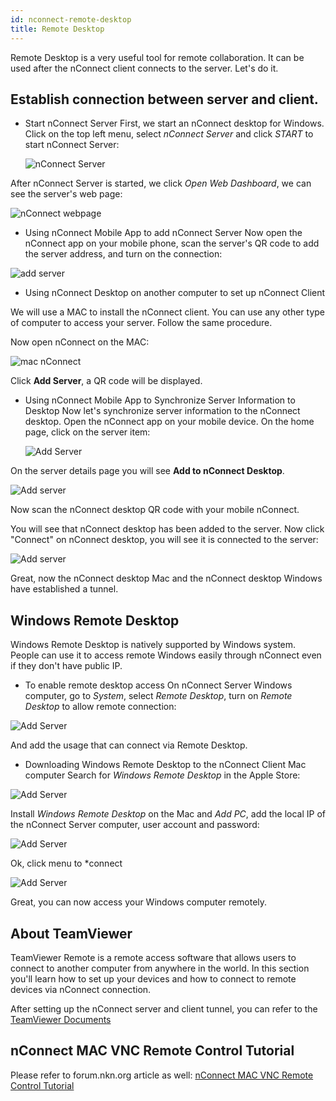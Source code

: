 ```yaml
---
id: nconnect-remote-desktop
title: Remote Desktop
---
```


Remote Desktop is a very useful tool for remote collaboration. It can be used after the nConnect client connects to the server. Let's do it.

## Establish connection between server and client.

- Start nConnect Server
  First, we start an nConnect desktop for Windows. Click on the top left menu, select *nConnect Server* and click *START* to start nConnect Server:

  ![nConnect Server](/img/nconnect/nconnect-desktop-server.png)

After nConnect Server is started, we click *Open Web Dashboard*, we can see the server's web page:

![nConnect webpage](/img/nconnect/nconnect-nkn-server-homepage.png)

- Using nConnect Mobile App to add nConnect Server
  Now open the nConnect app on your mobile phone, scan the server's QR code to add the server address, and turn on the connection:

![add server](/img/nconnect/nconnect-app-add-server.png)

- Using nConnect Desktop on another computer to set up nConnect Client

We will use a MAC to install the nConnect client. You can use any other type of computer to access your server. Follow the same procedure.

Now open nConnect on the MAC:

![mac nConnect](/img/nconnect/nconnect-macbook-installed.jpg)

Click **Add Server**, a QR code will be displayed.

- Using nConnect Mobile App to Synchronize Server Information to Desktop
  Now let's synchronize server information to the nConnect desktop.
  Open the nConnect app on your mobile device. On the home page, click on the server item:
  
  ![Add Server](/img/nconnect/nconnect-app-add-server.png)

On the server details page you will see **Add to nConnect Desktop**.

![Add server](/img/nconnect/nconnect-app-add-to-desktop2.png)

Now scan the nConnect desktop QR code with your mobile nConnect.

You will see that nConnect desktop has been added to the server. Now click "Connect" on nConnect desktop, you will see it is connected to the server:

![Add server](/img/nconnect/nconnect-mac-server-connected.png)

Great, now the nConnect desktop Mac and the nConnect desktop Windows have established a tunnel.

## Windows Remote Desktop

Windows Remote Desktop is natively supported by Windows system. People can use it to access remote Windows easily through nConnect even if they don't have public IP.

- To enable remote desktop access
  On nConnect Server Windows computer, go to *System*, select *Remote Desktop*, turn on *Remote Desktop* to allow remote connection:

![Add Server](/img/nconnect/nconnect-win-turn-on-remote-desktop.png)

And add the usage that can connect via Remote Desktop.

- Downloading Windows Remote Desktop to the nConnect Client Mac computer
  Search for *Windows Remote Desktop* in the Apple Store:

![Add Server](/img/nconnect/nconnect-download-windows-remote-desktop.png)

Install *Windows Remote Desktop* on the Mac and *Add PC*, add the local IP of the nConnect Server computer, user account and password:

![Add Server](/img/nconnect/nconnect-win-remote-desktop-add-pc.png)

Ok, click menu to *connect

![Add Server](/img/nconnect/nconnect-win-remote-desktop-connect.png)

Great, you can now access your Windows computer remotely.

## About TeamViewer

TeamViewer Remote is a remote access software that allows users to connect to another computer from anywhere in the world.
In this section you'll learn how to set up your devices and how to connect to remote devices via nConnect connection.

After setting up the nConnect server and client tunnel, you can refer to the
[TeamViewer Documents](https://www.teamviewer.com/en-ca/documents/)

## nConnect MAC VNC Remote Control Tutorial

Please refer to forum.nkn.org article as well:
[nConnect MAC VNC Remote Control Tutorial](https://forum.nkn.org/t/nconnect-mac-vnc-remote-control-tutorial/4021)
